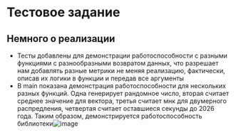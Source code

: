# Тестовое задание

## Немного о реализации
  - Тесты добавлены для демонстрации работоспособности с разными функциями с разнообразными возвратом данных, что разрешает нам добавлять разные метрики не меняя реализацию, фактически, описав их логики в функции и передав все аргументы
  - В main показана демонстрация работоспособности для нескольких разных функций. Одна генерирует рандомное число, вторая считает среднее значение для вектора, третья считает мнк для двумерного распредления, четвертая считает оставшиеся секунды до 2026 года. Таким образом, демонстрируется работоспособность библиотеки![image](https://github.com/user-attachments/assets/4fec949a-1f62-43f0-8d11-deb071fab0dc)



